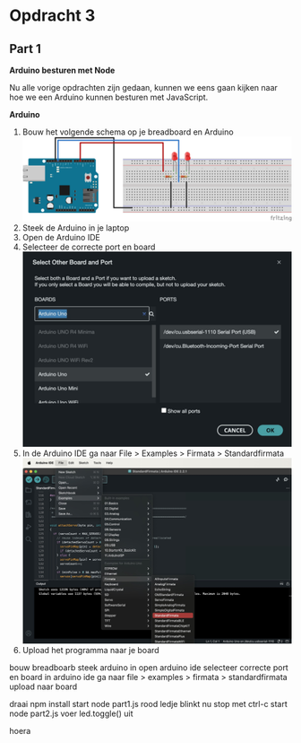 # Opdracht 3
## Part 1
**Arduino besturen met Node**

Nu alle vorige opdrachten zijn gedaan, kunnen we eens gaan kijken naar hoe we een Arduino kunnen besturen met JavaScript.

**Arduino**
1. Bouw het volgende schema op je breadboard en Arduino
![](./opdracht-3.svg)
2. Steek de Arduino in je laptop
3. Open de Arduino IDE
4. Selecteer de correcte port en board
![](../port-board-selection.jpeg)
5. In de Arduino IDE ga naar File > Examples > Firmata > Standardfirmata
![](./example-selection.jpeg)
6. Upload het programma naar je board

bouw breadboarb
steek arduino in
open arduino ide
selecteer correcte port en board
in arduino ide ga naar file > examples > firmata > standardfirmata
upload naar board

draai npm install
start node part1.js
rood ledje blinkt nu
stop met ctrl-c
start node part2.js
voer led.toggle() uit

hoera
